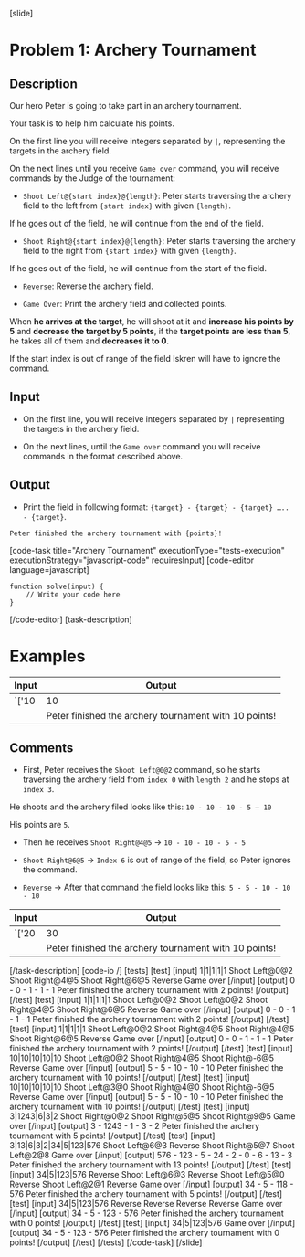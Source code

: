 [slide]
# Problem 1: Archery Tournament
## Description

Our hero Peter is going to take part in an archery tournament.

Your task is to help him calculate his points.

On the first line you will receive integers separated by `|`, representing the targets in the archery field.

On the next lines until you receive `Game over` command, you will receive commands by the Judge of the tournament:

* `Shoot Left@{start index}@{length}`: Peter starts traversing the archery field to the left from `{start index}` with given `{length}`. 

If he goes out of the field, he will continue from the end of the field.

* `Shoot Right@{start index}@{length}`: Peter starts traversing the archery field to the right from `{start index}` with given `{length}`.

If he goes out of the field, he will continue from the start of the field.

* `Reverse`: Reverse the archery field.

* `Game Over`: Print the archery field and collected points.

When **he arrives at the target**, he will shoot at it and **increase his points by 5** and **decrease the target by 5 points**, if the **target points are less than 5**, he takes all of them and **decreases it to 0**. 

If the start index is out of range of the field Iskren will have to ignore the command.

## Input

* On the first line, you will receive integers separated by `|` representing the targets in the archery field.

* On the next lines, until the `Game over` command you will receive commands in the format described above.

## Output

* Print the field in following format: `{target} - {target} - {target} ….. - {target}`.

`Peter finished the archery tournament with {points}!`


[code-task title="Archery Tournament" executionType="tests-execution" executionStrategy="javascript-code" requiresInput]
[code-editor language=javascript]
```
function solve(input) {
	// Write your code here
}
```
[/code-editor]
[task-description]

# Examples

| **Input** | **Output** |
| --- | --- |
|`['10|10|10|10|10', 'Shoot Left@0@2','Shoot Right@4@5','Shoot Right@6@5','Reverse','Game over']`| 5 \- 5 \- 10 \- 10 \- 10|
||Peter finished the archery tournament with 10 points\!|



## Comments

* First, Peter receives the `Shoot Left@0@2` command, so he starts traversing the archery field from `index 0` with `length 2` and he stops at `index 3`. 

He shoots and the archery filed looks like this: `10 - 10 - 10 - 5 – 10`

His points are `5`.

* Then he receives `Shoot Right@4@5` \-\> `10 - 10 - 10 - 5 - 5`

* `Shoot Right@6@5` \-\> `Index 6` is out of range of the field, so Peter ignores the command.

* `Reverse` \-\> After that command the field looks like this: `5 - 5 - 10 - 10 - 10`



| **Input** | **Output** |
| --- | --- |
|`['20|30|40|50|60','Shoot Left@0@12','Shoot Right@4@15','Shoot Left@6@5','Reverse','Game over']`| 55 \- 45 \- 40 \- 30 \- 20|
||Peter finished the archery tournament with 10 points\!|

[/task-description]
[code-io /]
[tests]
[test]
[input]
1\|1\|1\|1\|1
Shoot Left\@0\@2
Shoot Right\@4\@5
Shoot Right\@6\@5
Reverse
Game over
[/input]
[output]
0 \- 0 \- 1 \- 1 \- 1
Peter finished the archery tournament with 2 points\!
[/output]
[/test]
[test]
[input]
1\|1\|1\|1\|1
Shoot Left\@0\@2
Shoot Left\@0\@2
Shoot Right\@4\@5
Shoot Right\@6\@5
Reverse
Game over
[/input]
[output]
0 \- 0 \- 1 \- 1 \- 1
Peter finished the archery tournament with 2 points\!
[/output]
[/test]
[test]
[input]
1\|1\|1\|1\|1
Shoot Left\@0\@2
Shoot Right\@4\@5
Shoot Right\@4\@5
Shoot Right\@6\@5
Reverse
Game over
[/input]
[output]
0 \- 0 \- 1 \- 1 \- 1
Peter finished the archery tournament with 2 points\!
[/output]
[/test]
[test]
[input]
10\|10\|10\|10\|10
Shoot Left\@0\@2
Shoot Right\@4\@5
Shoot Right\@\-6\@5
Reverse
Game over
[/input]
[output]
5 \- 5 \- 10 \- 10 \- 10
Peter finished the archery tournament with 10 points\!
[/output]
[/test]
[test]
[input]
10\|10\|10\|10\|10
Shoot Left\@3\@0
Shoot Right\@4\@0
Shoot Right\@\-6\@5
Reverse
Game over
[/input]
[output]
5 \- 5 \- 10 \- 10 \- 10
Peter finished the archery tournament with 10 points\!
[/output]
[/test]
[test]
[input]
3\|1243\|6\|3\|2
Shoot Right\@0\@2
Shoot Right\@5\@5
Shoot Right\@9\@5
Game over
[/input]
[output]
3 \- 1243 \- 1 \- 3 \- 2
Peter finished the archery tournament with 5 points\!
[/output]
[/test]
[test]
[input]
3\|13\|6\|3\|2\|34\|5\|123\|576
Shoot Left\@6\@3
Reverse
Shoot Right\@5\@7
Shoot Left\@2\@8
Game over
[/input]
[output]
576 \- 123 \- 5 \- 24 \- 2 \- 0 \- 6 \- 13 \- 3
Peter finished the archery tournament with 13 points\!
[/output]
[/test]
[test]
[input]
34\|5\|123\|576
Reverse
Shoot Left\@6\@3
Reverse
Shoot Left\@5\@0
Reverse
Shoot Left\@2\@1
Reverse
Game over
[/input]
[output]
34 \- 5 \- 118 \- 576
Peter finished the archery tournament with 5 points\!
[/output]
[/test]
[test]
[input]
34\|5\|123\|576
Reverse
Reverse
Reverse
Reverse
Game over
[/input]
[output]
34 \- 5 \- 123 \- 576
Peter finished the archery tournament with 0 points\!
[/output]
[/test]
[test]
[input]
34\|5\|123\|576
Game over
[/input]
[output]
34 \- 5 \- 123 \- 576
Peter finished the archery tournament with 0 points\!
[/output]
[/test]
[/tests]
[/code-task]
[/slide]
